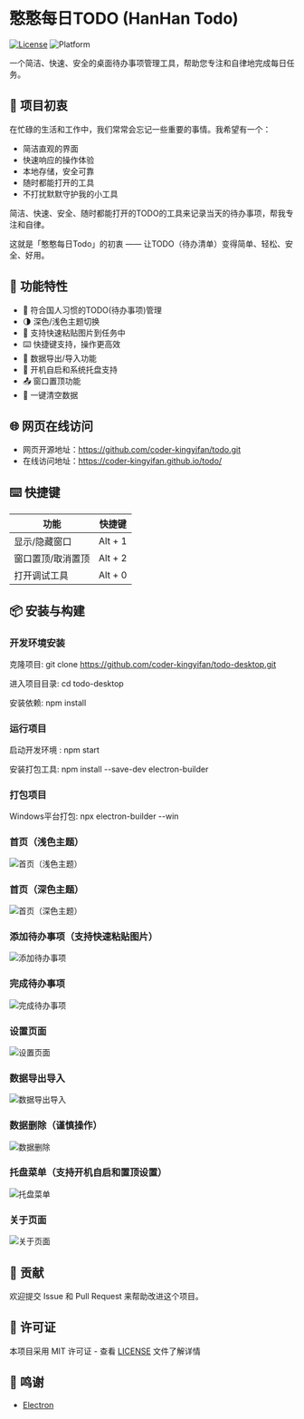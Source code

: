 # 憨憨每日TODO (HanHan Todo)

[![License](https://img.shields.io/badge/license-MIT-blue.svg)](LICENSE)
![Platform](https://img.shields.io/badge/platform-windows-blue)

一个简洁、快速、安全的桌面待办事项管理工具，帮助您专注和自律地完成每日任务。

## 🎯 项目初衷

在忙碌的生活和工作中，我们常常会忘记一些重要的事情。我希望有一个：

- 简洁直观的界面
- 快速响应的操作体验
- 本地存储，安全可靠
- 随时都能打开的工具
- 不打扰默默守护我的小工具

简洁、快速、安全、随时都能打开的TODO的工具来记录当天的待办事项，帮我专注和自律。

这就是「憨憨每日Todo」的初衷 —— 让TODO（待办清单）变得简单、轻松、安全、好用。

## 🌟 功能特性

- 📝 符合国人习惯的TODO(待办事项)管理
- 🌗 深色/浅色主题切换
- 📎 支持快速粘贴图片到任务中
- ⌨️ 快捷键支持，操作更高效
- 💾 数据导出/导入功能
- 🚀 开机自启和系统托盘支持
- 📤 窗口置顶功能
- 🧹 一键清空数据

## 🌐 网页在线访问

- 网页开源地址：https://github.com/coder-kingyifan/todo.git
- 在线访问地址：https://coder-kingyifan.github.io/todo/

## ⌨️ 快捷键

| 功能        | 快捷键     |
|-----------|---------|
| 显示/隐藏窗口   | Alt + 1 |
| 窗口置顶/取消置顶 | Alt + 2 |
| 打开调试工具    | Alt + 0 |

## 📦 安装与构建

### 开发环境安装

克隆项目: git clone https://github.com/coder-kingyifan/todo-desktop.git

进入项目目录: cd todo-desktop

安装依赖: npm install

### 运行项目

启动开发环境 : npm start

安装打包工具: npm install --save-dev electron-builder

### 打包项目

Windows平台打包: npx electron-builder --win

### 首页（浅色主题）

![首页（浅色主题）](static/readMe/img_1.png)

### 首页（深色主题）

![首页（深色主题）](static/readMe/img_7.png)

### 添加待办事项（支持快速粘贴图片）

![添加待办事项](static/readMe/img_2.png)

### 完成待办事项

![完成待办事项](static/readMe/img_3.png)

### 设置页面

![设置页面](static/readMe/img_4.png)

### 数据导出导入

![数据导出导入](static/readMe/img_5.png)

### 数据删除（谨慎操作）

![数据删除](static/readMe/img_6.png)

### 托盘菜单（支持开机自启和置顶设置）

![托盘菜单](static/readMe/img_8.png)

### 关于页面

![关于页面](static/readMe/img.png)

## 🤝 贡献

欢迎提交 Issue 和 Pull Request 来帮助改进这个项目。

## 📄 许可证

本项目采用 MIT 许可证 - 查看 [LICENSE](https://opensource.org/license/MIT) 文件了解详情

## 🙏 鸣谢

- [Electron](https://www.electronjs.org/)
